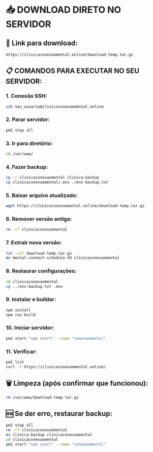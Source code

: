 # 📥 DOWNLOAD DIRETO NO SERVIDOR

## 🔗 Link para download:
```
https://clinicaconexaomental.online/download-temp.tar.gz
```

## 📋 COMANDOS PARA EXECUTAR NO SEU SERVIDOR:

### 1. Conexão SSH:
```bash
ssh seu_usuario@clinicaconexaomental.online
```

### 2. Parar servidor:
```bash
pm2 stop all
```

### 3. Ir para diretório:
```bash
cd /var/www/
```

### 4. Fazer backup:
```bash
cp -r clinicaconexaomental clinica-backup
cp clinicaconexaomental/.env ./env-backup.txt
```

### 5. Baixar arquivo atualizado:
```bash
wget https://clinicaconexaomental.online/download-temp.tar.gz
```

### 6. Remover versão antiga:
```bash
rm -rf clinicaconexaomental
```

### 7. Extrair nova versão:
```bash
tar -xzf download-temp.tar.gz
mv mental-connect-schedule-56 clinicaconexaomental
```

### 8. Restaurar configurações:
```bash
cd clinicaconexaomental
cp ../env-backup.txt .env
```

### 9. Instalar e buildar:
```bash
npm install
npm run build
```

### 10. Iniciar servidor:
```bash
pm2 start "npm start" --name "conexaomental"
```

### 11. Verificar:
```bash
pm2 list
curl -I https://clinicaconexaomental.online/
```

## 🗑️ Limpeza (após confirmar que funcionou):
```bash
rm /var/www/download-temp.tar.gz
```

## 🆘 Se der erro, restaurar backup:
```bash
pm2 stop all
rm -rf clinicaconexaomental
mv clinica-backup clinicaconexaomental
cd clinicaconexaomental
pm2 start "npm start" --name "conexaomental"
```